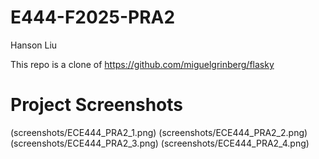 # E444-F2025-PRA2

Hanson Liu

This repo is a clone of
https://github.com/miguelgrinberg/flasky

# Project Screenshots

(screenshots/ECE444_PRA2_1.png)
(screenshots/ECE444_PRA2_2.png)
(screenshots/ECE444_PRA2_3.png)
(screenshots/ECE444_PRA2_4.png)
